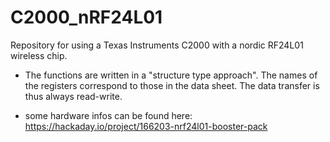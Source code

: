 # C2000_nRF24L01
Repository for using a Texas Instruments C2000 with a nordic RF24L01 wireless chip.

* The functions are written in a "structure type approach". The names of the registers correspond to those in the data sheet. The data transfer is thus always read-write.

* some hardware infos can be found here: https://hackaday.io/project/166203-nrf24l01-booster-pack
